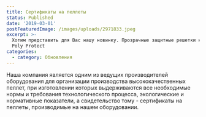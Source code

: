 ```yaml
---
title: Сертификаты на пеллеты
status: Published
date: '2019-03-01'
postFeaturedImage: /images/uploads/2971833.jpeg
excerpt: >-
  Хотим представить для Вас нашу новинку. Прозрачные защитные решетки на окна
  Poly Protect
categories:
  - category: Обновления
---
```

Наша компания является одним из ведущих производителей оборудования для организации производства высококачественных пеллет, при изготовлении которых выдерживаются все необходимые нормы и требования технологического процесса, экологические и нормативные показатели, а свидетельство тому - сертификаты на пеллеты, производимые на нашем оборудовании.
